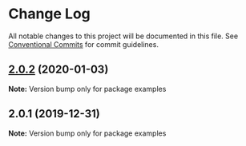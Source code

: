 # Change Log

All notable changes to this project will be documented in this file.
See [Conventional Commits](https://conventionalcommits.org) for commit guidelines.

## [2.0.2](https://github.com/eBay/oja/compare/examples@2.0.1...examples@2.0.2) (2020-01-03)

**Note:** Version bump only for package examples





## 2.0.1 (2019-12-31)

**Note:** Version bump only for package examples
